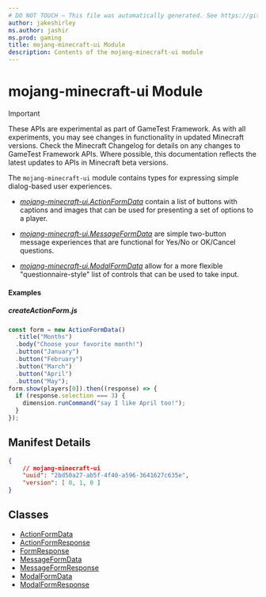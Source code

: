 ```yaml
---
# DO NOT TOUCH — This file was automatically generated. See https://github.com/Mojang/MinecraftScriptingApiDocsGenerator to modify descriptions, examples, etc.
author: jakeshirley
ms.author: jashir
ms.prod: gaming
title: mojang-minecraft-ui Module
description: Contents of the mojang-minecraft-ui module
---
```

# mojang-minecraft-ui Module

>[!IMPORTANT]
>These APIs are experimental as part of GameTest Framework. As with all experiments, you may see changes in functionality in updated Minecraft versions. Check the Minecraft Changelog for details on any changes to GameTest Framework APIs. Where possible, this documentation reflects the latest updates to APIs in Minecraft beta versions.

The `mojang-minecraft-ui` module contains types for expressing simple dialog-based user experiences.

* [*mojang-minecraft-ui.ActionFormData*](../mojang-minecraft-ui/ActionFormData.md) contain a list of buttons with captions and images that can be used for presenting a set of options to a player.

* [*mojang-minecraft-ui.MessageFormData*](../mojang-minecraft-ui/MessageFormData.md) are simple two-button message experiences that are functional for Yes/No or OK/Cancel questions.

* [*mojang-minecraft-ui.ModalFormData*](../mojang-minecraft-ui/ModalFormData.md) allow for a more flexible "questionnaire-style" list of controls that can be used to take input.

#### **Examples**

##### *createActionForm.js*

```javascript
const form = new ActionFormData()
  .title("Months")
  .body("Choose your favorite month!")
  .button("January")
  .button("February")
  .button("March")
  .button("April")
  .button("May");
form.show(players[0]).then((response) => {
  if (response.selection === 3) {
    dimension.runCommand("say I like April too!");
  }
});
```

## Manifest Details

```json
{
    // mojang-minecraft-ui
    "uuid": "2bd50a27-ab5f-4f40-a596-3641627c635e",
    "version": [ 0, 1, 0 ]
}
```

## Classes

* [ActionFormData](ActionFormData.md)
* [ActionFormResponse](ActionFormResponse.md)
* [FormResponse](FormResponse.md)
* [MessageFormData](MessageFormData.md)
* [MessageFormResponse](MessageFormResponse.md)
* [ModalFormData](ModalFormData.md)
* [ModalFormResponse](ModalFormResponse.md)
